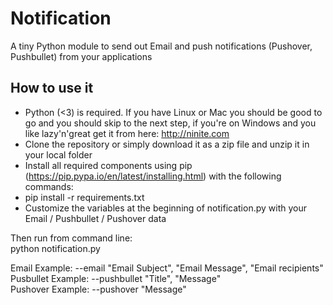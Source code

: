 # Notification
A tiny Python module to send out Email and push notifications (Pushover, Pushbullet) from your applications

## How to use it
* Python (<3) is required. If you have Linux or Mac you should be good to go and you should skip to the next step, if you're on Windows and you like lazy'n'great get it from here: http://ninite.com
* Clone the repository or simply download it as a zip file and unzip it in your local folder
* Install all required components using pip (https://pip.pypa.io/en/latest/installing.html) with the following commands:
* pip install -r requirements.txt
* Customize the variables at the beginning of notification.py with your Email / Pushbullet / Pushover data

Then run from command line:  
python notification.py

Email Example:     --email "Email Subject", "Email Message", "Email recipients"  
Pusbullet Example: --pushbullet "Title", "Message"  
Pushover Example:  --pushover "Message"  

